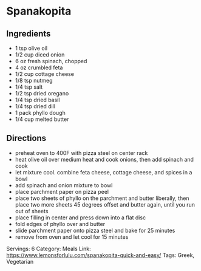 # Spanakopita
## Ingredients
- 1 tsp olive oil
- 1/2 cup diced onion
- 6 oz fresh spinach, chopped
- 4 oz crumbled feta
- 1/2 cup cottage cheese
- 1/8 tsp nutmeg
- 1/4 tsp salt
- 1/2 tsp dried oregano
- 1/4 tsp dried basil
- 1/4 tsp dried dill
- 1 pack phyllo dough
- 1/4 cup melted butter
## Directions
- preheat oven to 400F with pizza steel on center rack
- heat olive oil over medium heat and cook onions, then add spinach and cook
- let mixture cool. combine feta cheese, cottage cheese, and spices in a bowl
- add spinach and onion mixture to bowl
- place parchment paper on pizza peel
- place two sheets of phyllo on the parchment and butter liberally, then place two more sheets 45 degrees offset and butter again, until you run out of sheets
- place filling in center and press down into a flat disc
- fold edges of phyllo over and butter
- slide parchment paper onto pizza steel and bake for 25 minutes
- remove from oven and let cool for 15 minutes

Servings: 6
Category: Meals
Link: https://www.lemonsforlulu.com/spanakopita-quick-and-easy/
Tags: Greek, Vegetarian
